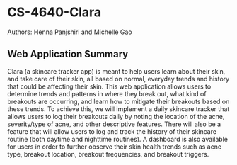 # CS-4640-Clara

Authors: Henna Panjshiri and Michelle Gao

## Web Application Summary
Clara (a skincare tracker app) is meant to help users learn about their skin, and take care of their skin, all based on normal, everyday trends and history that could be affecting their skin. This web application allows users to determine trends and patterns in where they break out, what kind of breakouts are occurring, and learn how to mitigate their breakouts based on these trends. To achieve this, we will implement a daily skincare tracker that allows users to log their breakouts daily by noting the location of the acne, severity/type of acne, and other descriptive features. There will also be a feature that will allow users to log and track the history of their skincare routine (both daytime and nighttime routines). A dashboard is also available for users in order to further observe their skin health trends such as acne type, breakout location, breakout frequencies, and breakout triggers. 